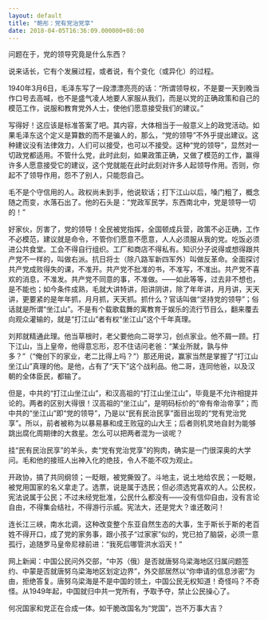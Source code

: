 ```yaml
---
layout: default
title: "鲍彤：党有党治党享"
date: 2018-04-05T16:36:09.000000+08:00
---
```


问题在于，党的领导究竟是什么东西？

说来话长，它有个发展过程，或者说，有个变化（或异化）的过程。

1940年3月6日，毛泽东写了一段漂漂亮亮的话：“所谓领导权，不是要一天到晚当作口号去高喊，也不是盛气凌人地要人家服从我们，而是以党的正确政策和自己的模范工作，说服和教育党外人士，使他们愿意接受我们的建议。”

写得好！这应该是标准答案了吧。其内容，大体相当于一般意义上的政党活动。如果毛泽东这个定义是算数的而不是骗人的，那么，“党的领导”不外乎提出建议。这种建议没有法律效力，人们可以接受，也可以不接受。这种“党的领导”，显然对一切政党都适用。不管什么党，此时此刻，如果政策正确，又做了模范的工作，赢得许多人愿意接受它的建议，这个党就能在此时此刻对许多人起领导作用。否则，你起不了领导作用，怨不了别人，只能怨自己。

毛不是个守信用的人。政权尚未到手，他说软话；打下江山以后，嗓门粗了，概念随之而变，水落石出了。他的石头是：“党政军民学，东西南北中，党是领导一切的！”

好家伙，厉害了，党的领导！全民被党指挥，全国顿成兵营，政策不必正确，工作不必模范，建议就是命令，不管你们愿意不愿意，人人必须服从我的党。吃饭必须进公共食堂。工会不得自行组织。工厂和商店不得私有。知识分子说得或想得跟共产党不一样的，叫做右派。抗日将士（除八路军新四军外）叫做反革命。全面探讨共产党成败得失的课，不准开。共产党不批准的书，不准写，不准出。共产党不喜欢的消息，不准发。共产党不同意的事，不准做。——如此等等，过去非不想也，是不能也；如今条件成熟，毛就大讲特讲，阳讲阴讲，除了年年讲，月月讲，天天讲，更要紧的是年年抓，月月抓，天天抓。抓什么？官话叫做“坚持党的领导”；俗话就是所谓“坐江山”。不是有个载歌载舞的寓教育于娱乐的流行节目么，翻来覆去向观众灌输的，就是“打江山”者有权“坐江山”这个千年真理。

刘邦就精通此理。他当草根时，老父要他向二哥学习，创点家业。他不屑一顾。打下江山，当上皇帝，他得意忘形，忍不住诘问老爸：“某业所就，孰与仲多？”（“俺创下的家业，老二比得上吗？”）那还用说，赢家当然是掌握了“打江山坐江山”真理的他。是他，占有了“天下”这个战利品。他二哥，连同他爸，以及汉朝的全体臣民，都输了。

但是，中共的“打江山坐江山”，和汉高祖的“打江山坐江山”，毕竟是不允许相提并论的。两者的区别大得很！汉高祖的“坐江山”，是明码标价的“帝有帝治帝享”；而中共的“坐江山”即“党的领导”，乃是以“民有民治民享”面目出现的“党有党治党享”。所以，前者被称为以暴易暴和成王败寇的山大王；后者则机灵地自封为能够跳出腐化周期律的大救星。怎么可以把两者混为一谈呢？

挂“民有民治民享”的羊头，卖“党有党治党享”的狗肉，确实是一门很深奥的大学问。毛和他的接班人出神入化的绝技，令人不能不叹为观止。

开政协，搞了共同纲领；一眨眼，被党撕毁了。斗地主，说土地给农民；一眨眼，被党用国家的名义拿走了。选票，说是属于选民；但必须选党喜欢的人。公民权，宪法说属于公民；不过未经党批准，公民什么都没有——没有信仰自由，没有言论自由，不得集会结社，不得游行示威。宪法大，还是党大？谁还敢问！

连长江三峡，南水北调，这种改变整个东亚自然生态的大事，生于斯长于斯的老百姓不得开口，成了党的家务事，跟小孩子“过家家”似的，党已拍了脑袋，必须一意孤行，追随罗马皇帝尼禄前进：“我死后哪管洪水滔天！”

网上新闻：中国公民问外交部，“中苏（俄）是否就唐努乌梁海地区归属问题签约、中蒙是否就唐努乌梁海地区划定边界”，外交部居然以“你申请的信息涉密”为由，拒绝答复。唐努乌梁海是不是中国的领土，中国公民无权知道！奇怪吗？不奇怪。从1949年起，中国就归中共一党所有，予取予夺，禁止公民操心了。

何况国家和党正在合成一体。如干脆改国名为“党国”，岂不万事大吉？


